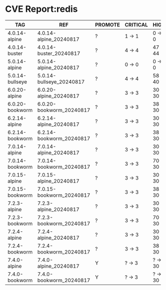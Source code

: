 # CVE Report:redis
|       TAG       |           REF            | PROMOTE | CRITICAL |   HIGH   |  MEDIUM   |  LOW   | UNKNOWN |
|-----------------|--------------------------|---------|----------|----------|-----------|--------|---------|
| 4.0.14-alpine   | 4.0.14-alpine_20240817   | ?       | 1 -> 1   | 0 -> 0   | 0 -> 0    | 0 -> 0 | 0 -> 0  |
| 4.0.14-buster   | 4.0.14-buster_20240817   | ?       | 4 -> 4   | 47 -> 44 | 34 -> 31  | 1 -> 1 | 1 -> 0  |
| 5.0.14-alpine   | 5.0.14-alpine_20240817   | ?       | 0 -> 0   | 0 -> 0   | 2 -> 2    | 0 -> 0 | 0 -> 0  |
| 5.0.14-bullseye | 5.0.14-bullseye_20240817 | ?       | 4 -> 4   | 58 -> 40 | 35 -> 24  | 4 -> 2 | 0 -> 0  |
| 6.0.20-alpine   | 6.0.20-alpine_20240817   | ?       | 3 -> 3   | 30 -> 30 | 36 -> 18  | 3 -> 1 | 0 -> 0  |
| 6.0.20-bookworm | 6.0.20-bookworm_20240817 | ?       | 3 -> 3   | 38 -> 30 | 30 -> 18  | 1 -> 1 | 0 -> 0  |
| 6.2.14-alpine   | 6.2.14-alpine_20240817   | ?       | 3 -> 3   | 30 -> 30 | 36 -> 18  | 3 -> 1 | 0 -> 0  |
| 6.2.14-bookworm | 6.2.14-bookworm_20240817 | ?       | 3 -> 3   | 38 -> 30 | 30 -> 18  | 1 -> 1 | 0 -> 0  |
| 7.0.14-alpine   | 7.0.14-alpine_20240817   | ?       | 3 -> 3   | 30 -> 30 | 36 -> 18  | 3 -> 1 | 0 -> 0  |
| 7.0.14-bookworm | 7.0.14-bookworm_20240817 | ?       | 3 -> 3   | 70 -> 30 | 399 -> 18 | 9 -> 1 | 0 -> 0  |
| 7.0.15-alpine   | 7.0.15-alpine_20240817   | ?       | 3 -> 3   | 30 -> 30 | 36 -> 18  | 3 -> 1 | 0 -> 0  |
| 7.0.15-bookworm | 7.0.15-bookworm_20240817 | ?       | 3 -> 3   | 38 -> 30 | 30 -> 18  | 1 -> 1 | 0 -> 0  |
| 7.2.3-alpine    | 7.2.3-alpine_20240817    | ?       | 3 -> 3   | 30 -> 30 | 36 -> 18  | 3 -> 1 | 0 -> 0  |
| 7.2.3-bookworm  | 7.2.3-bookworm_20240817  | ?       | 3 -> 3   | 70 -> 30 | 399 -> 18 | 9 -> 1 | 0 -> 0  |
| 7.2.4-alpine    | 7.2.4-alpine_20240817    | ?       | 3 -> 3   | 30 -> 30 | 36 -> 18  | 3 -> 1 | 0 -> 0  |
| 7.2.4-bookworm  | 7.2.4-bookworm_20240817  | ?       | 3 -> 3   | 38 -> 30 | 30 -> 18  | 1 -> 1 | 0 -> 0  |
| 7.4.0-alpine    | 7.4.0-alpine_20240817    | Y       | ? -> 3   | ? -> 30  | ? -> 18   | ? -> 1 | ? -> 0  |
| 7.4.0-bookworm  | 7.4.0-bookworm_20240817  | Y       | ? -> 3   | ? -> 30  | ? -> 18   | ? -> 1 | ? -> 0  |
